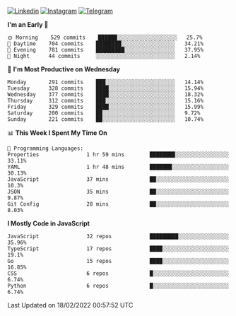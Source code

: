 [![Linkedin](https://img.shields.io/badge/-Archie-blue?style=flat-square&labelColor=gray&logo=Linkedin&logoColor=white&link=https://www.linkedin.com/in/archisdi)](https://www.linkedin.com/in/archisdi)
[![Instagram](https://img.shields.io/badge/-@archisdi-orange?style=flat-square&labelColor=gray&logo=Instagram&logoColor=white&link=https://www.instagram.com/archisdi)](https://www.instagram.com/archisdi)
[![Telegram](https://img.shields.io/badge/-aai-informational?style=flat-square&labelColor=gray&logo=telegram&logoColor=white&link=https://t.me/archisdi)](https://t.me/archisdi)

<!--START_SECTION:waka-->
**I'm an Early 🐤** 

```text
🌞 Morning    529 commits    ██████░░░░░░░░░░░░░░░░░░░   25.7% 
🌆 Daytime    704 commits    ████████░░░░░░░░░░░░░░░░░   34.21% 
🌃 Evening    781 commits    █████████░░░░░░░░░░░░░░░░   37.95% 
🌙 Night      44 commits     ░░░░░░░░░░░░░░░░░░░░░░░░░   2.14%

```
📅 **I'm Most Productive on Wednesday** 

```text
Monday       291 commits    ███░░░░░░░░░░░░░░░░░░░░░░   14.14% 
Tuesday      328 commits    ████░░░░░░░░░░░░░░░░░░░░░   15.94% 
Wednesday    377 commits    ████░░░░░░░░░░░░░░░░░░░░░   18.32% 
Thursday     312 commits    ███░░░░░░░░░░░░░░░░░░░░░░   15.16% 
Friday       329 commits    ████░░░░░░░░░░░░░░░░░░░░░   15.99% 
Saturday     200 commits    ██░░░░░░░░░░░░░░░░░░░░░░░   9.72% 
Sunday       221 commits    ██░░░░░░░░░░░░░░░░░░░░░░░   10.74%

```


📊 **This Week I Spent My Time On** 

```text
💬 Programming Languages: 
Properties               1 hr 59 mins        ████████░░░░░░░░░░░░░░░░░   33.11% 
YAML                     1 hr 48 mins        ███████░░░░░░░░░░░░░░░░░░   30.13% 
JavaScript               37 mins             ██░░░░░░░░░░░░░░░░░░░░░░░   10.3% 
JSON                     35 mins             ██░░░░░░░░░░░░░░░░░░░░░░░   9.87% 
Git Config               28 mins             ██░░░░░░░░░░░░░░░░░░░░░░░   8.03%

```

**I Mostly Code in JavaScript** 

```text
JavaScript               32 repos            █████████░░░░░░░░░░░░░░░░   35.96% 
TypeScript               17 repos            ████░░░░░░░░░░░░░░░░░░░░░   19.1% 
Go                       15 repos            ████░░░░░░░░░░░░░░░░░░░░░   16.85% 
CSS                      6 repos             █░░░░░░░░░░░░░░░░░░░░░░░░   6.74% 
Python                   6 repos             █░░░░░░░░░░░░░░░░░░░░░░░░   6.74%

```



 Last Updated on 18/02/2022 00:57:52 UTC
<!--END_SECTION:waka-->